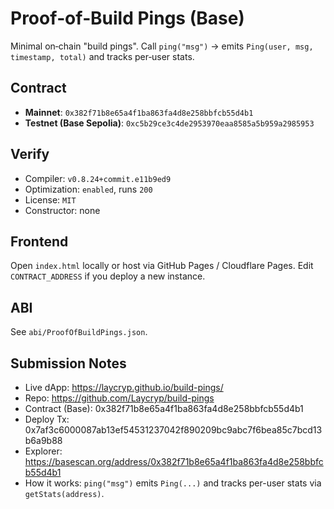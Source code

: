 # Proof‑of‑Build Pings (Base)

Minimal on‑chain "build pings". Call `ping("msg")` → emits `Ping(user, msg, timestamp, total)` and tracks per‑user stats.

## Contract
- **Mainnet**: `0x382f71b8e65a4f1ba863fa4d8e258bbfcb55d4b1`
- **Testnet (Base Sepolia)**: `0xc5b29ce3c4de2953970eaa8585a5b959a2985953`

## Verify
- Compiler: `v0.8.24+commit.e11b9ed9`
- Optimization: `enabled`, runs `200`
- License: `MIT`
- Constructor: none

## Frontend
Open `index.html` locally or host via GitHub Pages / Cloudflare Pages.
Edit `CONTRACT_ADDRESS` if you deploy a new instance.

## ABI
See `abi/ProofOfBuildPings.json`.


## Submission Notes
- Live dApp: https://laycryp.github.io/build-pings/
- Repo: https://github.com/Laycryp/build-pings
- Contract (Base): 0x382f71b8e65a4f1ba863fa4d8e258bbfcb55d4b1
- Deploy Tx: 0x7af3c6000087ab13ef54531237042f890209bc9abc7f6bea85c7bcd13b6a9b88
- Explorer: https://basescan.org/address/0x382f71b8e65a4f1ba863fa4d8e258bbfcb55d4b1
- How it works: `ping("msg")` emits `Ping(...)` and tracks per-user stats via `getStats(address)`.
